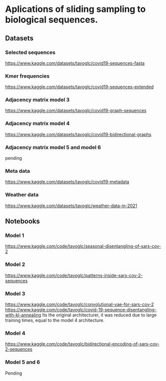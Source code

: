 # Aplications of sliding sampling to biological sequences.

## Datasets

### Selected sequences
https://www.kaggle.com/datasets/tavoglc/covid19-sequences-fasta

### Kmer frequencies 
https://www.kaggle.com/datasets/tavoglc/covid19-sequences-extended

### Adjacency matrix model 3 
https://www.kaggle.com/datasets/tavoglc/covid19-graph-sequences

### Adjacency matrix model 4
https://www.kaggle.com/datasets/tavoglc/covid19-bidirectional-graphs

### Adjacency matrix model 5 and model 6 
pending 

### Meta data 
https://www.kaggle.com/datasets/tavoglc/covid19-metadata

### Weather data 
https://www.kaggle.com/datasets/tavoglc/weather-data-in-2021

## Notebooks 

### Model 1 
https://www.kaggle.com/code/tavoglc/seasonal-disentangling-of-sars-cov-2

### Model 2
https://www.kaggle.com/code/tavoglc/patterns-inside-sars-cov-2-sequences

### Model 3 
https://www.kaggle.com/code/tavoglc/convolutional-vae-for-sars-cov-2
https://www.kaggle.com/code/tavoglc/covid-19-sequence-disentangling-with-kl-annealing
Its the original architecturer, it was reduced due to large training times, equal to the model 4 architecture. 

### Model 4 
https://www.kaggle.com/code/tavoglc/bidirectional-encoding-of-sars-cov-2-sequences

### Model 5 and 6 
Pending






